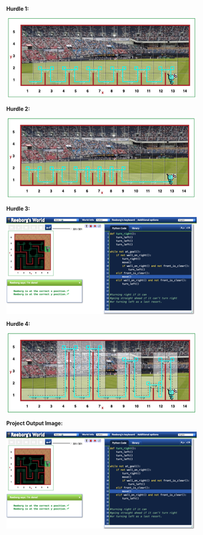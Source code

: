 **Hurdle 1:**

![This is an image](https://github.com/maryambiibii/100DaysOfCode/blob/main/Day6/Img/Hurdle1.png)

**Hurdle 2:**

![This is an image](https://github.com/maryambiibii/100DaysOfCode/blob/main/Day6/Img/Hurdle3.png)

**Hurdle 3:**

![This is an image](https://github.com/maryambiibii/100DaysOfCode/blob/main/Day6/Img/Project_Output.png)

**Hurdle 4:**

![This is an image](https://github.com/maryambiibii/100DaysOfCode/blob/main/Day6/Img/Hurdle4.png)

**Project Output Image:**

![This is an image](https://github.com/maryambiibii/100DaysOfCode/blob/main/Day6/Img/Project_Output.png)
